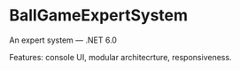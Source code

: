 # BallGameExpertSystem
An expert system — .NET 6.0

Features: console UI, modular architecrture, responsiveness.
